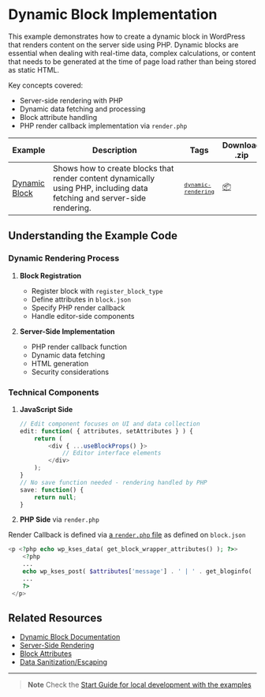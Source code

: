 # Dynamic Block Implementation

This example demonstrates how to create a dynamic block in WordPress that renders content on the server side using PHP. Dynamic blocks are essential when dealing with real-time data, complex calculations, or content that needs to be generated at the time of page load rather than being stored as static HTML.

Key concepts covered:

-   Server-side rendering with PHP
-   Dynamic data fetching and processing
-   Block attribute handling
-   PHP render callback implementation via `render.php`

<!-- Please, do not remove these @TABLE EXAMPLES BEGIN and @TABLE EXAMPLES END comments or modify the table inside. This table is automatically generated from the data at _data/examples.json and _data/tags.json -->
<!-- @TABLE EXAMPLES BEGIN -->
| Example | <span style="display: inline-block; width:250px">Description</span> | Tags |Download .zip | Live Demo |
| -------------------------------------------------------------------------------------------------- | ------------------------------------------------------------------------------------------------------------------------ | --------------------------------------------------------------------------------------------------------------------------------------- | ------------------------------------------------------------------------------------------------------------------------------------------------------------------------------------------------------------------------------------------------------------- | ----------------------------------------------------------------------------------------------------------------------------------------------------------------------------------------------------------------------------------------------------------------------------------------------------------------- |
| [Dynamic Block](https://github.com/WordPress/block-development-examples/tree/trunk/plugins/dynamic-block-b0bce7) | Shows how to create blocks that render content dynamically using PHP, including data fetching and server-side rendering. | <small><code><a href="https://WordPress.github.io/block-development-examples/?tags=dynamic-rendering">dynamic-rendering</a></code></small> | [📦](https://github.com/WordPress/block-development-examples/releases/download/latest/dynamic-block-b0bce7.zip "Install the plugin on any WordPress site using this zip and activate it to see the example in action") | [![](https://raw.githubusercontent.com/WordPress/block-development-examples/trunk/_assets/icon-wp.svg)](https://playground.wordpress.net/?blueprint-url=https://raw.githubusercontent.com/WordPress/block-development-examples/trunk/plugins/dynamic-block-b0bce7/_playground/blueprint.json "Click here to access a live demo of this example" ) |
<!-- @TABLE EXAMPLES END -->

## Understanding the Example Code

### Dynamic Rendering Process

1. **Block Registration**

    - Register block with `register_block_type`
    - Define attributes in `block.json`
    - Specify PHP render callback
    - Handle editor-side components

2. **Server-Side Implementation**
    - PHP render callback function
    - Dynamic data fetching
    - HTML generation
    - Security considerations

### Technical Components

1. **JavaScript Side**

    ```javascript
    // Edit component focuses on UI and data collection
    edit: function( { attributes, setAttributes } ) {
        return (
            <div { ...useBlockProps() }>
                // Editor interface elements
            </div>
        );
    }
    // No save function needed - rendering handled by PHP
    save: function() {
        return null;
    }
    ```

2. **PHP Side** via `render.php`

Render Callback is defined via [a `render.php` file](https://make.wordpress.org/core/2022/10/12/block-api-changes-in-wordpress-6-1/) as defined on `block.json`

```php
<p <?php echo wp_kses_data( get_block_wrapper_attributes() ); ?>>
    <?php
    ...
    echo wp_kses_post( $attributes['message'] . ' | ' . get_bloginfo( 'name' ) );
    ...
    ?>
 </p>
```

## Related Resources

-   [Dynamic Block Documentation](https://developer.wordpress.org/block-editor/how-to-guides/block-tutorial/creating-dynamic-blocks/)
-   [Server-Side Rendering](https://developer.wordpress.org/block-editor/how-to-guides/block-tutorial/block-attributes-and-server-side-rendering/)
-   [Block Attributes](https://developer.wordpress.org/block-editor/reference-guides/block-api/block-attributes/)
-   [Data Sanitization/Escaping](https://developer.wordpress.org/plugins/security/securing-output/)

---

> **Note**
> Check the [Start Guide for local development with the examples](https://github.com/WordPress/block-development-examples/wiki/Examples#start-guide-for-local-development-with-the-examples)

```

```
